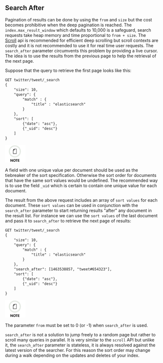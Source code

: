 ## Search After

Pagination of results can be done by using the `from` and `size` but the cost becomes prohibitive when the deep pagination is reached. The `index.max_result_window` which defaults to 10,000 is a safeguard, search requests take heap memory and time proportional to `from + size`. The [Scroll](search-request-scroll.html) api is recommended for efficient deep scrolling but scroll contexts are costly and it is not recommended to use it for real time user requests. The `search_after` parameter circumvents this problem by providing a live cursor. The idea is to use the results from the previous page to help the retrieval of the next page.

Suppose that the query to retrieve the first page looks like this:
    
    
    GET twitter/tweet/_search
    {
        "size": 10,
        "query": {
            "match" : {
                "title" : "elasticsearch"
            }
        },
        "sort": [
            {"date": "asc"},
            {"_uid": "desc"}
        ]
    }

![Note](images/icons/note.png)

A field with one unique value per document should be used as the tiebreaker of the sort specification. Otherwise the sort order for documents that have the same sort values would be undefined. The recommended way is to use the field `_uid` which is certain to contain one unique value for each document.

The result from the above request includes an array of `sort values` for each document. These `sort values` can be used in conjunction with the `search_after` parameter to start returning results "after" any document in the result list. For instance we can use the `sort values` of the last document and pass it to `search_after` to retrieve the next page of results:
    
    
    GET twitter/tweet/_search
    {
        "size": 10,
        "query": {
            "match" : {
                "title" : "elasticsearch"
            }
        },
        "search_after": [1463538857, "tweet#654323"],
        "sort": [
            {"date": "asc"},
            {"_uid": "desc"}
        ]
    }

![Note](images/icons/note.png)

The parameter `from` must be set to 0 (or -1) when `search_after` is used.

`search_after` is not a solution to jump freely to a random page but rather to scroll many queries in parallel. It is very similar to the `scroll` API but unlike it, the `search_after` parameter is stateless, it is always resolved against the latest version of the searcher. For this reason the sort order may change during a walk depending on the updates and deletes of your index.
